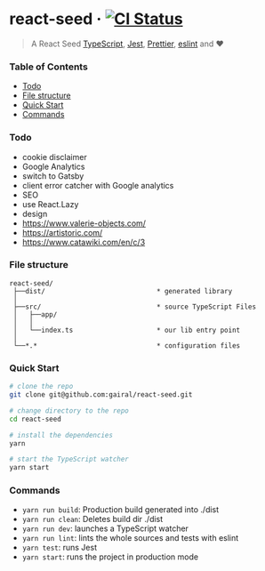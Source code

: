 # react-seed &middot; [![CI Status](https://github.com/gairal/react-seed/workflows/CI/badge.svg)](https://github.com/gairal/react-seed/actions)

> A React Seed [TypeScript](https://www.typescriptlang.org/),
> [Jest](https://jestjs.io/), [Prettier](https://prettier.io/), [eslint](https://eslint.org/) and ❤️

### Table of Contents

- [Todo](#todo)
- [File structure](#file-structure)
- [Quick Start](#quick-start)
- [Commands](#commands)

### Todo

- cookie disclaimer
- Google Analytics
- switch to Gatsby
- client error catcher with Google analytics
- SEO
- use React.Lazy
- design
- https://www.valerie-objects.com/
- https://artistoric.com/
- https://www.catawiki.com/en/c/3

### File structure

```markup
react-seed/
 ├──dist/                            * generated library
 │
 ├──src/                             * source TypeScript Files
 │   ├──app/
 │   │
 │   └──index.ts                     * our lib entry point
 │
 └──*.*                              * configuration files
```

### Quick Start

```bash
# clone the repo
git clone git@github.com:gairal/react-seed.git

# change directory to the repo
cd react-seed

# install the dependencies
yarn

# start the TypeScript watcher
yarn start
```

### Commands

- `yarn run build`: Production build generated into ./dist
- `yarn run clean`: Deletes build dir ./dist
- `yarn run dev`: launches a TypeScript watcher
- `yarn run lint`: lints the whole sources and tests with eslint
- `yarn test`: runs Jest
- `yarn start`: runs the project in production mode
